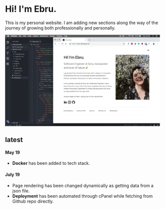 # Hi! I'm Ebru.

This is my personal website. I am adding new sections along the way of the journey of growing both professionally and personally.

![Scheme](src/assets/images/homepage.png)

## latest
#### May 19
- **Docker** has been added to tech stack.

#### July 19
- Page rendering has been changed dynamically as getting data from a json file.
- **Deployment** has been automated through cPanel while fetching from Github repo directly.
